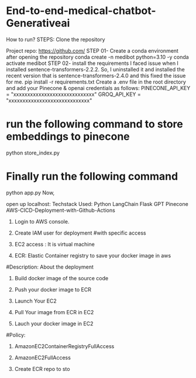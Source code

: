 # End-to-end-medical-chatbot-Generativeai
How to run?
STEPS:
Clone the repository

Project repo: https://github.com/
STEP 01- Create a conda environment after opening the repository
conda create -n medibot python=3.10 -y
conda activate medibot
STEP 02- install the requirements
I faced  issue when I installed sentence-transformers-2.2.2. So, I uninstalled it and installed the recent version that is sentence-transformers-2.4.0 and this fixed the issue for me.
pip install -r requirements.txt
Create a .env file in the root directory and add your Pinecone & openai credentials as follows:
PINECONE_API_KEY = "xxxxxxxxxxxxxxxxxxxxxxxxxxxxx"
GROQ_API_KEY = "xxxxxxxxxxxxxxxxxxxxxxxxxxxxx"
# run the following command to store embeddings to pinecone
python store_index.py
# Finally run the following command
python app.py
Now,

open up localhost:
Techstack Used:
Python
LangChain
Flask
GPT
Pinecone
AWS-CICD-Deployment-with-Github-Actions
1. Login to AWS console.
2. Create IAM user for deployment
#with specific access

1. EC2 access : It is virtual machine

2. ECR: Elastic Container registry to save your docker image in aws


#Description: About the deployment

1. Build docker image of the source code

2. Push your docker image to ECR

3. Launch Your EC2 

4. Pull Your image from ECR in EC2

5. Lauch your docker image in EC2

#Policy:

1. AmazonEC2ContainerRegistryFullAccess

2. AmazonEC2FullAccess
3. Create ECR repo to sto
